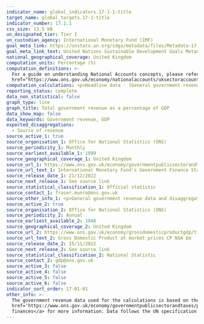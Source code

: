 ```yaml
---
indicator_name: global_indicators.17-1-1-title
target_name: global_targets.17-1-title
indicator_number: 17.1.1
csv_size: 13.5 kB
un_designated_tier: Tier I
un_custodian_agency: International Monetary Fund (IMF)
goal_meta_link: https://unstats.un.org/sdgs/metadata/files/Metadata-17-01-01.pdf
goal_meta_link_text: United Nations Sustainable Development Goals Metadata (PDF 469 KB)
national_geographical_coverage: United Kingdom
computation_units: Percentage (%)
computation_definitions: >-
  For a guide on understanding National Accounts concepts, please refer to <a href="https://unstats.un.org/unsd/nationalaccount/docs/sna2008.pdf">System of National Accounts 2008</a> and <a
  href="https://www.ons.gov.uk/economy/nationalaccounts/uksectoraccounts/methodologies/aguidetotheuknationalaccountsmarch2020">A guide to UK National Accounts March 2020.<a/>
computation_calculations: <p>Headline data - (General government revenue / GDP) * 100</p><p>Disaggregated data -  (Revenue source/ GDP) * 100</p>
reporting_status: complete
data_non_statistical: false
graph_type: line
graph_title: Total government revenue as a percentage of GDP
data_show_map: false
data_keywords: Government revenue, GDP
expected_disaggregations:
  - Source of revenue
source_active_1: true
source_organisation_1: Office for National Statistics (ONS)
source_periodicity_1: Monthly
source_earliest_available_1: 1999
source_geographical_coverage_1: United Kingdom
source_url_1: https://www.ons.gov.uk/economy/governmentpublicsectorandtaxes/publicsectorfinance/datasets/internationalmonetaryfundsgovernmentfinancestatisticsframeworkinthepublicsectorfinancesappendixe
source_url_text_1: International Monetary Fund’s Government Finance Statistics framework in the public sector finances - Appendix E
source_release_date_1: 21/12/2022
source_next_release_1: See source link
source_statistical_classification_1: Official statistic
source_contact_1: fraser.munro@ons.gov.uk 
source_other_info_1: <p>General government revenue data and disaggregations are acquired from tab SO-GG, Code 1 Revenue.</p><p>While this source is updated monthly, the indicator is updated annually.</p>
source_active_2: true
source_organisation_2: Office for National Statistics (ONS)
source_periodicity_2: Annual
source_earliest_available_2: 1948
source_geographical_coverage_2: United Kingdom
source_url_2: https://www.ons.gov.uk/economy/grossdomesticproductgdp/timeseries/bktl/pn2?referrer=search&searchTerm=bktl
source_url_text_2: Gross Domestic Product at market prices CP NSA £m
source_release_date_2: 15/11/2022
source_next_release_2: See source link
source_statistical_classification_2: National Statistic
source_contact_2: gdp@ons.gov.uk
source_active_3: false
source_active_4: false
source_active_5: false
source_active_6: false
indicator_sort_order: 17-01-01
other_info: >-
  The government revenue data used for the calculations is based on the IMF’s Government Finance Statistics Manual 2014 (GFSM). See the <a
  href='https://www.ons.gov.uk/economy/governmentpublicsectorandtaxes/publicsectorfinance/methodologies/internationalmonetaryfundsgovernmentfinancestatisticsframeworkinthepublicsectorfinances'>International Monetary Fund's Government Finance Statistics framework in the public sector
  finances</a> for more information. Data follows the UN specification for this indicator. This indicator has been identified in collaboration with topic experts.
---
```

